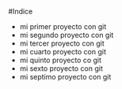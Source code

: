 #Indice

* mi primer proyecto con git
* mi segundo proyecto con git
* mi tercer proyecto con git
* mi cuarto proyecto con git
* mi quinto proyecto co git
* mi sexto proyecto con git
* mi septimo proyecto con git
